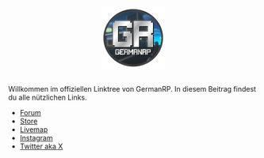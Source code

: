 <p align="center" style="font-size: 25px;">                                                      
<img src="assets/theme/images/icon.png"/>
<br>

</p>
Willkommen im offiziellen Linktree von GermanRP. In diesem Beitrag findest du alle nützlichen Links.

+ [Forum](https://germanrp.eu/forum/)
+ [Store](https://germanrpofficial.tebex.io/)
+ [Livemap](https://map.germanrp.eu/)
+ [Instagram](https://www.instagram.com/germanrp.pr/)
+ [Twitter aka X](https://twitter.com/GermanRP3)

